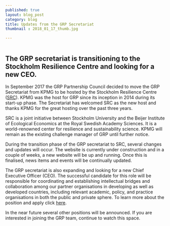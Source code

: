 ```yaml
---
published: true
layout: blog_post
category: blog
title: Updates from the GRP Secretariat
thumbnail : 2018_01_17_thumb.jpg

---
```


<img src="{{ site.baseurl }}/img/news/2018_01_17_banner.jpg" alt="">

<h2>The GRP secretariat is transitioning to the Stockholm Resilience Centre and looking for a new CEO.</h2>

<p style="margin-top: 10px;">
	In September 2017 the GRP Partnership Council decided to move the GRP Secretariat from KPMG to be
	hosted by the Stockholm Resilience Centre (<a href="http://www.stockholmresilience.org/" target="_blank" target="_blank">SRC</a>). KPMG was the host for GRP since its inception in 2014
	during its start-up phase. The Secretariat has welcomed SRC as the new host and thanks KPMG for the
	great hosting over the past three years.
</p>
<p>
	SRC is a joint initiative between Stockholm University and the Beijer Institute of Ecological Economics at
	the Royal Swedish Academy Sciences. It is a world-renowned center for resilience and sustainability
	science. KPMG will remain as the existing challenge manager of GRP until further notice.
</p>
<p>
	During the transition phase of the GRP secretariat to SRC, several changes and updates will occur. The
	website is currently under construction and in a couple of weeks, a new website will be up and running.
	Once this is finalised, news items and events will be continually updated.
</p>
<p>
	The GRP secretariat is also expanding and looking for a new Chief Executive Officer (CEO). The successful
	candidate for this role will be responsible for coordinating and establishing intellectual bridges and
	collaboration among our partner organisations in developing as well as developed countries, including
	relevant academic, policy, and practice organisations in both the public and private sphere. To learn
	more about the position and apply click <a href="http://www.stockholmresilience.org/about-us/vacancies.html" target="_blank">here</a>.
</p>
<p>
	In the near future several other positions will be announced. If you are interested in joining the GRP
	team, continue to watch this space.
</p>
















 



